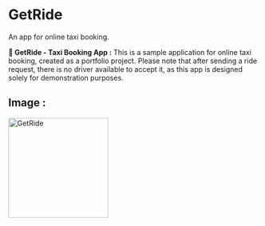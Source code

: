 # GetRide

An app for online taxi booking.

**🚕 GetRide - Taxi Booking App :** 
This is a sample application for online taxi booking, created as a portfolio project. Please note that after sending a ride request, there is no driver available to accept it, as this app is designed solely for demonstration purposes.

## Image :

<img src="https://github.com/user-attachments/assets/98d2cdc7-e22d-4aca-b9a3-94fe81b8c1fc" alt="GetRide" width="200" />  

